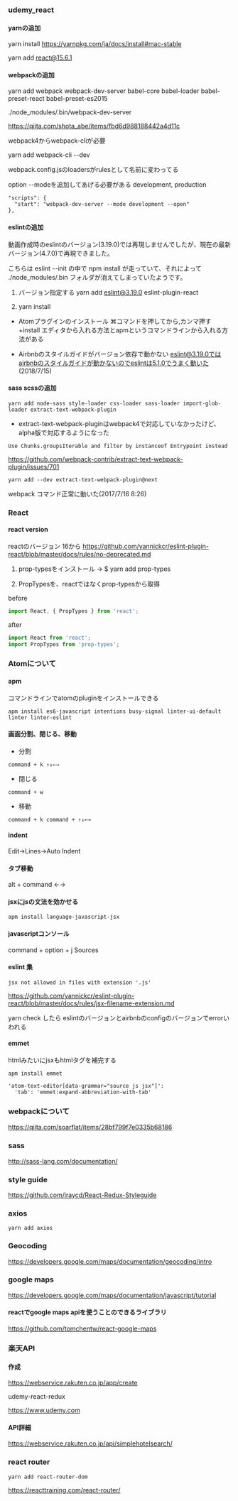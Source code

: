 ### udemy_react

#### yarnの追加

yarn install
https://yarnpkg.com/ja/docs/install#mac-stable

yarn add react@15.6.1

#### webpackの追加

yarn add webpack webpack-dev-server babel-core babel-loader babel-preset-react babel-preset-es2015

./node_modules/.bin/webpack-dev-server

https://qiita.com/shota_abe/items/fbd6d988188442a4d11c

webpack4からwebpack-cliが必要

yarn add webpack-cli --dev

webpack.config.jsのloadersがrulesとして名前に変わってる

option --modeを追加してあげる必要がある development, production

```
"scripts": {
  "start": "webpack-dev-server --mode development --open"
},
```

#### eslintの追加

動画作成時のeslintのバージョン(3.19.0)では再現しませんでしたが、現在の最新バージョン(4.7.0)で再現できました。

こちらは eslint --init  の中で npm install  が走っていて、それによって ./node_modules/.bin  フォルダが消えてしまっていたようです。

1. バージョン指定する
yarn add eslint@3.19.0 eslint-plugin-react

2. yarn install

* Atomプラグインのインストール
⌘コマンドを押してから,カンマ押す
+install
エディタから入れる方法とapmというコマンドラインから入れる方法がある

* Airbnbのスタイルガイドがバージョン依存で動かない
eslint@3.19.0ではairbnbのスタイルガイドが動かないのでeslintは5.1.0でうまく動いた(2018/7/15)

#### sass scssの追加

```
yarn add node-sass style-loader css-loader sass-loader import-glob-loader extract-text-webpack-plugin
```

* extract-text-webpack-pluginはwebpack4で対応していなかったけど、alpha版で対応するようになった

```
Use Chunks.groupsIterable and filter by instanceof Entrypoint instead
```

https://github.com/webpack-contrib/extract-text-webpack-plugin/issues/701

```
yarn add --dev extract-text-webpack-plugin@next
```

webpack コマンド正常に動いた(2017/7/16 8:26)


### React

#### react version

reactのバージョン 16から
https://github.com/yannickcr/eslint-plugin-react/blob/master/docs/rules/no-deprecated.md

1. prop-typesをインストール → $ yarn add prop-types

2. PropTypesを、reactではなくprop-typesから取得

before

```js
import React, { PropTypes } from 'react';
```

after

```js
import React from 'react';
import PropTypes from 'prop-types';
```

### Atomについて

#### apm

コマンドラインでatomのpluginをインストールできる

```
apm install es6-javascript intentions busy-signal linter-ui-default linter linter-eslint
```

#### 画面分割、閉じる、移動

* 分割

```
command + k ↑↓←→
```
* 閉じる

```
command + w
```

* 移動

```
command + k command + ↑↓←→
```

#### indent

Edit->Lines->Auto Indent

#### タブ移動

alt + command ←→

#### jsxにjsの文法を効かせる

```
apm install language-javascript-jsx
```

#### javascriptコンソール

command + option + j
Sources

#### eslint 集

```
jsx not allowed in files with extension '.js'
```

https://github.com/yannickcr/eslint-plugin-react/blob/master/docs/rules/jsx-filename-extension.md


yarn check
したら
eslintのバージョンとairbnbのconfigのバージョンでerrorいわれる

#### emmet

htmlみたいにjsxもhtmlタグを補完する

```
apm install emmet
```

```
'atom-text-editor[data-grammar="source js jsx"]':
  'tab': 'emmet:expand-abbreviation-with-tab'
```

### webpackについて

https://qiita.com/soarflat/items/28bf799f7e0335b68186

### sass

http://sass-lang.com/documentation/

### style guide

https://github.com/iraycd/React-Redux-Styleguide

### axios

```
yarn add axios
```

### Geocoding

https://developers.google.com/maps/documentation/geocoding/intro

### google maps

https://developers.google.com/maps/documentation/javascript/tutorial

#### reactでgoogle maps apiを使うことのできるライブラリ

https://github.com/tomchentw/react-google-maps

### 楽天API

#### 作成

https://webservice.rakuten.co.jp/app/create

udemy-react-redux

https://www.udemy.com

#### API詳細

https://webservice.rakuten.co.jp/api/simplehotelsearch/

### react router

```
yarn add react-router-dom
```

https://reacttraining.com/react-router/

